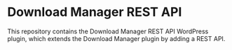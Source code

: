 # Download Manager REST API

This repository contains the Download Manager REST API WordPress plugin, which
extends the Download Manager plugin by adding a REST API.
